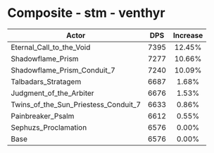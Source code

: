 # Composite - stm - venthyr
| Actor | DPS | Increase |
|---|:---:|:---:|
|Eternal_Call_to_the_Void|7395|12.45%|
|Shadowflame_Prism|7277|10.66%|
|Shadowflame_Prism_Conduit_7|7240|10.09%|
|Talbadars_Stratagem|6687|1.68%|
|Judgment_of_the_Arbiter|6676|1.53%|
|Twins_of_the_Sun_Priestess_Conduit_7|6633|0.86%|
|Painbreaker_Psalm|6612|0.55%|
|Sephuzs_Proclamation|6576|0.00%|
|Base|6576|0.00%|
